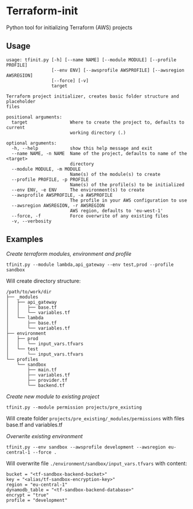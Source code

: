 # Terraform-init

Python tool for initializing Terraform (AWS) projects

## Usage

```
usage: tfinit.py [-h] [--name NAME] [--module MODULE] [--profile PROFILE]
                 [--env ENV] [--awsprofile AWSPROFILE] [--awsregion AWSREGION]
                 [--force] [-v]
                 target

Terraform project initializer, creates basic folder structure and placeholder
files

positional arguments:
  target                Where to create the project to, defaults to current
                        working directory (.)

optional arguments:
  -h, --help            show this help message and exit
  --name NAME, -n NAME  Name of the project, defaults to name of the <target>
                        directory
  --module MODULE, -m MODULE
                        Name(s) of the module(s) to create
  --profile PROFILE, -p PROFILE
                        Name(s) of the profile(s) to be initialized
  --env ENV, -e ENV     The environment(s) to create
  --awsprofile AWSPROFILE, -a AWSPROFILE
                        The profile in your AWS configuration to use
  --awsregion AWSREGION, -r AWSREGION
                        AWS region, defaults to 'eu-west-1'
  --force, -f           Force overwrite of any existing files
  -v, --verbosity
```

## Examples

*Create terraform modules, environment and profile*

`tfinit.py --module lambda,api_gateway --env test,prod --profile sandbox`

Will create directory structure: 
```
/path/to/work/dir
├── _modules
│   ├── api_gateway
│   │   ├── base.tf
│   │   └── variables.tf
│   └── lambda
│       ├── base.tf
│       └── variables.tf
├── environment
│   ├── prod
│   │   └── input_vars.tfvars
│   └── test
│       └── input_vars.tfvars
└── profiles
    └── sandbox
        ├── main.tf
        ├── variables.tf
        ├── provider.tf
        └── backend.tf
```

*Create new module to existing project*

`tfinit.py --module permission projects/pre_existing` 

Will create folder `projects/pre_existing/_modules/permissions` with files base.tf and variables.tf

*Overwrite existing environment*

`tfinit.py --env sandbox --awsprofile development --awsregion eu-central-1 --force .` 

Will overwrite file `./environment/sandbox/input_vars.tfvars` with content:
```
bucket = "<tf-sandbox-backend-bucket>"
key = "<alias/tf-sandbox-encryption-key>"
region = "eu-central-1"
dynamodb_table = "<tf-sandbox-backend-database>"
encrypt = "true"
profile = "development"
```